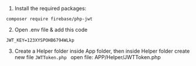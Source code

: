 1. Install the required packages:

```
composer require firebase/php-jwt
```

2. Open .env file & add this code

```
JWT_KEY=123XYSPOHB6794WLkp
```

3. Create a Helper folder inside App folder, then inside Helper folder create new file `JWTToken.php `
open file: APP/Helper/JWTToken.php

	